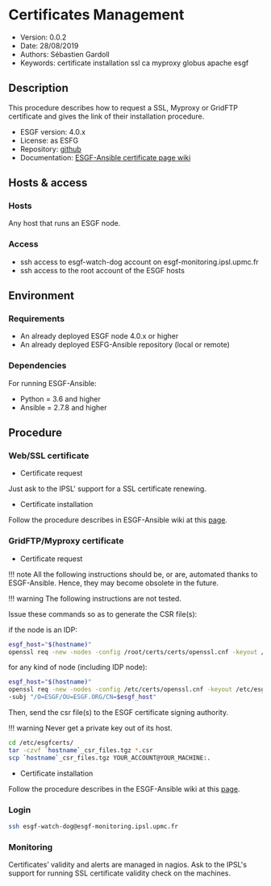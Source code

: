 Certificates Management
=======================

* Version: 0.0.2
* Date: 28/08/2019
* Authors: Sébastien Gardoll
* Keywords: certificate installation ssl ca myproxy globus apache esgf

## Description

This procedure describes how to request a SSL, Myproxy or GridFTP certificate and
gives the link of their installation procedure.

* ESGF version: 4.0.x
* License: as ESFG
* Repository: [github](https://github.com/ESGF/esgf-ansible)
* Documentation: [ESGF-Ansible certificate page wiki](https://esgf.github.io/esgf-ansible/usage/usage.html#local-certificate-installation)

## Hosts & access

### Hosts

Any host that runs an ESGF node.

### Access

- ssh access to esgf-watch-dog account on esgf-monitoring.ipsl.upmc.fr
- ssh access to the root account of the ESGF hosts

## Environment

### Requirements

* An already deployed ESGF node 4.0.x or higher
* An already deployed ESFG-Ansible repository (local or remote)

### Dependencies

For running ESGF-Ansible:

* Python = 3.6 and higher
* Ansible = 2.7.8 and higher

## Procedure

### Web/SSL certificate

* Certificate request

Just ask to the IPSL' support for a SSL certificate renewing.

* Certificate installation

Follow the procedure describes in ESGF-Ansible wiki at this [page](https://esgf.github.io/esgf-ansible/usage/usage.html#web-certificate-installation).

### GridFTP/Myproxy certificate

* Certificate request

!!! note
    All the following instructions should be, or are, automated thanks to ESGF-Ansible. Hence, they may become obsolete in the future.

!!! warning
    The following instructions are not tested.

Issue these commands so as to generate the CSR file(s):


if the node is an IDP:
```bash
esgf_host="$(hostname)"
openssl req -new -nodes -config /root/certs/certs/openssl.cnf -keyout /root/certs/esgfcerts/cakey.pem -out /root/certs/esgfcerts/cacert_req.csr -subj "/O=ESGF/OU=ESGF.ORG/CN=$esgf_host-CA"
```

for any kind of node (including IDP node):

```bash
esgf_host="$(hostname)"
openssl req -new -nodes -config /etc/certs/openssl.cnf -keyout /etc/esgfcerts/hostkey.pem -out /etc/esgfcerts/hostcert_req.csr \
-subj "/O=ESGF/OU=ESGF.ORG/CN=$esgf_host"
```

Then, send the csr file(s) to the ESGF certificate signing authority.

!!! warning
    Never get a private key out of its host.

```bash
cd /etc/esgfcerts/
tar -czvf `hostname`_csr_files.tgz *.csr
scp `hostname`_csr_files.tgz YOUR_ACCOUNT@YOUR_MACHINE:.
```

* Certificate installation

Follow the procedure describes in the ESGF-Ansible wiki at this [page](https://esgf.github.io/esgf-ansible/usage/usage.html#local-certificate-installation).

### Login

```bash
ssh esgf-watch-dog@esgf-monitoring.ipsl.upmc.fr
```

### Monitoring

Certificates’ validity and alerts are managed in nagios. Ask to the IPSL's support for
running SSL certificate validity check on the machines.
